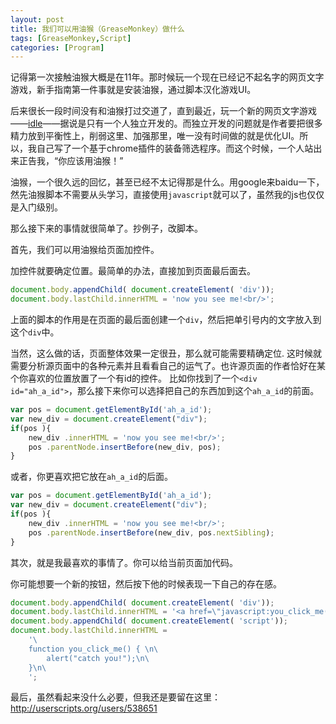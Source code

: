 ```yaml
---
layout: post
title: 我们可以用油猴（GreaseMonkey）做什么
tags: [GreaseMonkey,Script]
categories: [Program]
---
```

记得第一次接触油猴大概是在11年。那时候玩一个现在已经记不起名字的网页文字游戏，新手指南第一件事就是安装油猴，通过脚本汉化游戏UI。
<!--break-->

后来很长一段时间没有和油猴打过交道了，直到最近，玩一个新的网页文字游戏——[idle](http://idle.marrla.com/)——据说是只有一个人独立开发的。而独立开发的问题就是作者要把很多精力放到平衡性上，削弱这里、加强那里，唯一没有时间做的就是优化UI。所以，我自己写了一个基于chrome插件的装备筛选程序。而这个时候，一个人站出来正告我，“你应该用油猴！”

油猴，一个很久远的回忆，甚至已经不太记得那是什么。用google来baidu一下，然先油猴脚本不需要从头学习，直接使用`javascript`就可以了，虽然我的js也仅仅是入门级别。

那么接下来的事情就很简单了。抄例子，改脚本。

首先，我们可以用油猴给页面加控件。

加控件就要确定位置。最简单的办法，直接加到页面最后面去。

```javascript
document.body.appendChild( document.createElement( 'div'));
document.body.lastChild.innerHTML = 'now you see me!<br/>';
```

上面的脚本的作用是在页面的最后面创建一个`div`，然后把单引号内的文字放入到这个`div`中。

当然，这么做的话，页面整体效果一定很丑，那么就可能需要精确定位.
这时候就需要分析源页面中的各种元素并且看看自己的运气了。也许源页面的作者恰好在某个你喜欢的位置放置了一个有id的控件。
比如你找到了一个`<div id="ah_a_id">`，那么接下来你可以选择把自己的东西加到这个`ah_a_id`的前面。

```javascript
var pos = document.getElementById('ah_a_id');
var new_div = document.createElement("div");
if(pos ){
	new_div .innerHTML = 'now you see me!<br/>';
	pos .parentNode.insertBefore(new_div, pos);
}
```

或者，你更喜欢把它放在`ah_a_id`的后面。

```javascript
var pos = document.getElementById('ah_a_id');
var new_div = document.createElement("div");
if(pos ){
	new_div .innerHTML = 'now you see me!<br/>';
	pos .parentNode.insertBefore(new_div, pos.nextSibling);
}
```

其次，就是我最喜欢的事情了。你可以给当前页面加代码。

你可能想要一个新的按钮，然后按下他的时候表现一下自己的存在感。

```javascript
document.body.appendChild( document.createElement( 'div'));
document.body.lastChild.innerHTML = '<a href=\"javascript:you_click_me();\">click</a>';
document.body.appendChild( document.createElement( 'script'));
document.body.lastChild.innerHTML =
	'\
	function you_click_me() { \n\
		alert("catch you!");\n\
	}\n\
	';
```

最后，虽然看起来没什么必要，但我还是要留在这里：
<http://userscripts.org/users/538651>
